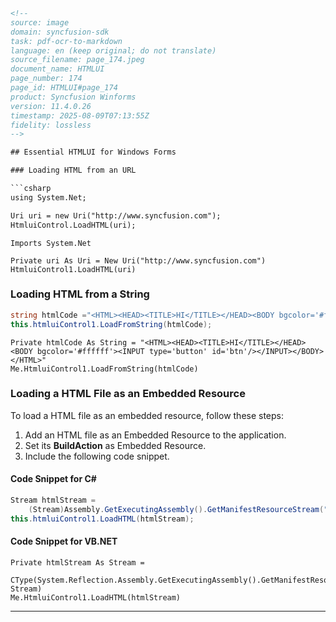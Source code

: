 ```html
<!-- 
source: image
domain: syncfusion-sdk
task: pdf-ocr-to-markdown
language: en (keep original; do not translate)
source_filename: page_174.jpeg
document_name: HTMLUI
page_number: 174
page_id: HTMLUI#page_174
product: Syncfusion Winforms
version: 11.4.0.26
timestamp: 2025-08-09T07:13:55Z
fidelity: lossless
-->

## Essential HTMLUI for Windows Forms

### Loading HTML from an URL

```csharp
using System.Net;

Uri uri = new Uri("http://www.syncfusion.com");
HtmluiControl.LoadHTML(uri);
```

```vb.net
Imports System.Net

Private uri As Uri = New Uri("http://www.syncfusion.com")
HtmluiControl1.LoadHTML(uri)
```

### Loading HTML from a String

```csharp
string htmlCode ="<HTML><HEAD><TITLE>HI</TITLE></HEAD><BODY bgcolor='#ffffff'><INPUT type='button' id='btn'/></INPUT></BODY></HTML>";
this.htmluiControl1.LoadFromString(htmlCode);
```

```vb.net
Private htmlCode As String = "<HTML><HEAD><TITLE>HI</TITLE></HEAD><BODY bgcolor='#ffffff'><INPUT type='button' id='btn'/></INPUT></BODY></HTML>"
Me.HtmluiControl1.LoadFromString(htmlCode)
```

### Loading a HTML File as an Embedded Resource

To load a HTML file as an embedded resource, follow these steps:

1. Add an HTML file as an Embedded Resource to the application.
2. Set its **BuildAction** as Embedded Resource.
3. Include the following code snippet.

#### Code Snippet for C#
```csharp
Stream htmlStream =
    (Stream)Assembly.GetExecutingAssembly().GetManifestResourceStream("LoadingFileFromResource.resfile.htm");
this.htmluiControl1.LoadHTML(htmlStream);
```

#### Code Snippet for VB.NET
```vb.net
Private htmlStream As Stream =
    CType(System.Reflection.Assembly.GetExecutingAssembly().GetManifestResourceStream("LoadingFileFromResource.resfile.htm"), Stream)
Me.HtmluiControl1.LoadHTML(htmlStream)
```

---
  
<!-- tags: [Syncfusion Winforms, HTMLUI, Embedded Resources, HTML Loading, C#, VB.NET] keywords: [LoadHTML, LoadFromString, Embedded Resource, BuildAction, URI, HTML code, Stream] -->
```